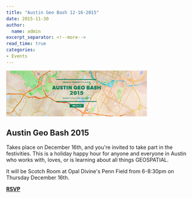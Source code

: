 ```yaml
---
title: "Austin Geo Bash 12-16-2015"
date: 2015-11-30
author:
  name: admin
excerpt_separator: <!--more-->
read_time: true
categories:
- Events
---
```

[![geobash](/assets/img/blog/geobash15.png)](https://austingeobash2015.splashthat.com/)

Austin Geo Bash 2015  
--------------------
Takes place on December 16th, and you're invited to take part in the festivities. This is a holiday happy hour for anyone and everyone in Austin who works with, loves, or is learning about all things GEOSPATIAL.  
<!--more-->

It will be Scotch Room at Opal Divine's Penn Field from 6-8:30pm on Thursday December 16th.  

**[RSVP](https://austingeobash2015.splashthat.com/)**
